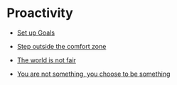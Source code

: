 # Proactivity


 - [Set up Goals](../Set%20up%20Goals/index.md)
    
 - [Step outside the comfort zone](../Step%20outside%20the%20comfort%20zone/index.md)
    
 - [The world is not fair](../The%20world%20is%20not%20fair/index.md)
    
 - [You are not something, you choose to be something](../You%20are%20not%20something,%20you%20choose%20to%20be%20something/index.md)
    
